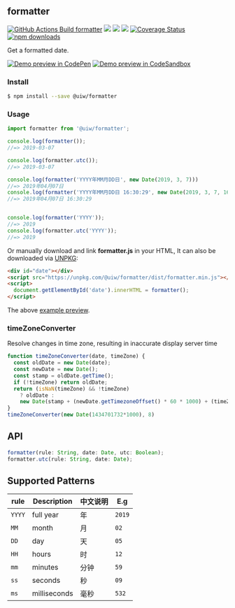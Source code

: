 formatter
---

[![GitHub Actions Build formatter](https://github.com/uiwjs/date-formatter/actions/workflows/ci.yml/badge.svg)](https://github.com/uiwjs/date-formatter/actions/workflows/ci.yml) [![](https://img.shields.io/npm/v/@uiw/formatter)](https://www.npmjs.com/package/@uiw/formatter) [![](https://img.shields.io/bundlephobia/min/@uiw/formatter)](https://www.npmjs.com/package/@uiw/formatter) ![](http://jaywcjlove.github.io/sb/status/no-dependencies.svg) [![Coverage Status](https://coveralls.io/repos/github/uiwjs/date-formatter/badge.svg?branch=master)](https://coveralls.io/github/uiwjs/date-formatter?branch=master)
[![npm downloads](https://img.shields.io/npm/dm/@uiw/formatter.svg?style=flat)](https://www.npmjs.com/package/@uiw/formatter)

Get a formatted date.

[![Demo preview in CodePen](https://shields.io/badge/Demo%20Open%20in-CodePen-success?logo=codepen&style=flat)](https://codepen.io/jaywcjlove/pen/zbZKmq)
[![Demo preview in CodeSandbox](https://shields.io/badge/Demo%20Open%20in-CodeSandbox-success?logo=codesandbox&style=flat)](https://codesandbox.io/s/date-formatter-demo-jib1u)

### Install

```bash
$ npm install --save @uiw/formatter
```

### Usage

```js
import formatter from '@uiw/formatter';

console.log(formatter());
//=> 2019-03-07

console.log(formatter.utc());
//=> 2019-03-07

console.log(formatter('YYYY年MM月DD日', new Date(2019, 3, 7)))
//=> 2019年04月07日
console.log(formatter('YYYY年MM月DD日 16:30:29', new Date(2019, 3, 7, 16, 30, 29)))
//=> 2019年04月07日 16:30:29


console.log(formatter('YYYY'));
//=> 2019
console.log(formatter.utc('YYYY'));
//=> 2019
```

Or manually download and link **formatter.js** in your HTML, It can also be downloaded via [UNPKG](https://unpkg.com/@uiw/formatter):

```html
<div id="date"></div>
<script src="https://unpkg.com/@uiw/formatter/dist/formatter.min.js"></script>
<script>
  document.getElementById('date').innerHTML = formatter();
</script>
```

The above [example preview](https://codepen.io/jaywcjlove/pen/zbZKmq).

### timeZoneConverter

Resolve changes in time zone, resulting in inaccurate display server time

```js
function timeZoneConverter(date, timeZone) {
  const oldDate = new Date(date);
  const newDate = new Date();
  const stamp = oldDate.getTime();
  if (!timeZone) return oldDate;
  return (isNaN(timeZone) && !timeZone)
    ? oldDate :
    new Date(stamp + (newDate.getTimezoneOffset() * 60 * 1000) + (timeZone * 60 * 60 * 1000));
}
timeZoneConverter(new Date(1434701732*1000), 8)
```

## API

```js
formatter(rule: String, date: Date, utc: Boolean);
formatter.utc(rule: String, date: Date);
```

## Supported Patterns

| rule | Description | 中文说明 | E.g |
|--------- |-------- |--------- |-------- |
| `YYYY` | full year | 年 | `2019` |
| `MM` | month | 月 | `02` |
| `DD` | day | 天 | `05` |
| `HH` | hours | 时 | `12` |
| `mm` | minutes | 分钟 | `59` |
| `ss` | seconds | 秒 | `09` |
| `ms` | milliseconds | 毫秒 | `532` |
